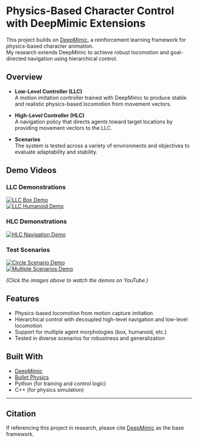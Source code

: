 # Physics-Based Character Control with DeepMimic Extensions

This project builds on [DeepMimic](https://github.com/xbpeng/DeepMimic), a reinforcement learning framework for physics-based character animation.  
My research extends DeepMimic to achieve robust locomotion and goal-directed navigation using hierarchical control.

## Overview

- **Low-Level Controller (LLC)**  
  A motion imitation controller trained with DeepMimic to produce stable and realistic physics-based locomotion from movement vectors.

- **High-Level Controller (HLC)**  
  A navigation policy that directs agents toward target locations by providing movement vectors to the LLC.

- **Scenarios**  
  The system is tested across a variety of environments and objectives to evaluate adaptability and stability.

## Demo Videos

### LLC Demonstrations
[![LLC Box Demo](https://img.youtube.com/vi/PSGnDfQTj3g/0.jpg)](https://www.youtube.com/watch?v=PSGnDfQTj3g)  
[![LLC Humanoid Demo](https://img.youtube.com/vi/U1S0KrvUdaU/0.jpg)](https://www.youtube.com/watch?v=U1S0KrvUdaU)

### HLC Demonstrations
[![HLC Navigation Demo](https://img.youtube.com/vi/jfo7rZhpixc/0.jpg)](https://www.youtube.com/watch?v=jfo7rZhpixc)

### Test Scenarios
[![Circle Scenario Demo](https://img.youtube.com/vi/fXfoR93CYf4/0.jpg)](https://www.youtube.com/watch?v=fXfoR93CYf4)  
[![Multiple Scenarios Demo](https://img.youtube.com/vi/7ydab6GlBX0/0.jpg)](https://www.youtube.com/watch?v=7ydab6GlBX0)

*(Click the images above to watch the demos on YouTube.)*

## Features

- Physics-based locomotion from motion capture imitation  
- Hierarchical control with decoupled high-level navigation and low-level locomotion  
- Support for multiple agent morphologies (box, humanoid, etc.)  
- Tested in diverse scenarios for robustness and generalization

## Built With

- [DeepMimic](https://github.com/xbpeng/DeepMimic)  
- [Bullet Physics](https://github.com/bulletphysics/bullet3)  
- Python (for training and control logic)  
- C++ (for physics simulation)

---

## Citation

If referencing this project in research, please cite [DeepMimic](https://xbpeng.github.io/projects/DeepMimic/index.html) as the base framework.
